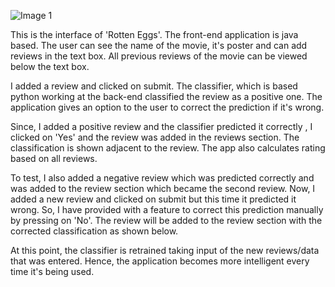 
![Image 1]("Screenshots/1.jpg")

This is the interface of 'Rotten Eggs'. The front-end application is java based. The user can see the name of the movie, it's poster and can add reviews in the text box. All previous reviews of the movie can be viewed below the text box.
 
I added a review and clicked on submit. The classifier, which is based python working at the back-end classified the review as a positive one. The application gives an option to the user to correct the prediction if it's wrong.

 
Since, I added a positive review and the classifier predicted it correctly , I clicked on 'Yes' and the review was added in the reviews section. The classification is shown adjacent to the review. The app also calculates rating based on all reviews.
 
To test, I also added a negative review which was predicted correctly and was added to the review section which became the second review. Now, I added a new review and clicked on submit but this time it predicted it wrong. So, I have provided with a feature to correct this prediction manually by pressing on 'No'. The review will be added to the review section with the corrected classification as shown below.
 

At this point, the classifier is retrained taking input of the new reviews/data that was entered. Hence, the application becomes more intelligent every time it's being used.
